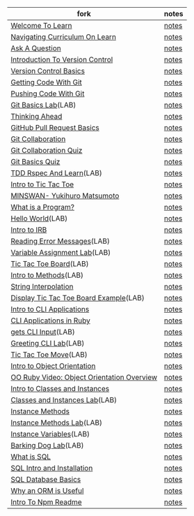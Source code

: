 | fork | notes |
|---|---|
|[Welcome To Learn](forks/welcome-to-learn-verified)|[notes](forks/welcome-to-learn-verified/NOTES.md)|
|[Navigating Curriculum On Learn](forks/prework-intro-navigating-curriculum-on-learn-ide)|[notes](forks/prework-intro-navigating-curriculum-on-learn-ide/NOTES.md)|
|[Ask A Question](forks/prework-intro-ask-a-question)|[notes](forks/prework-intro-ask-a-question/NOTES.md)|
|[Introduction To Version Control](forks/git-version-control-introduction-to-version-control)|[notes](forks/git-version-control-introduction-to-version-control/NOTES.md)|
|[Version Control Basics](forks/git-version-control-git-basics)|[notes](forks/git-version-control-git-basics/NOTES.md)|
|[Getting Code With Git](forks/git-version-control-getting-code-with-git)|[notes](forks/git-version-control-getting-code-with-git/NOTES.md)|
|[Pushing Code With Git](forks/git-version-control-pushing-code-with-git)|[notes](forks/git-version-control-pushing-code-with-git/NOTES.md)|
|[Git Basics Lab](forks/git-basics-lab-v-000)(LAB)|[notes](forks/git-basics-lab-v-000/NOTES.md)|
|[Thinking Ahead](forks/careers-online-presence-github)|[notes](forks/careers-online-presence-github/NOTES.md)|
|[GitHub Pull Request Basics](forks/github-pull-request-basics)|[notes](forks/github-pull-request-basics/NOTES.md)|
|[Git Collaboration](forks/git-collaboration-readme)|[notes](forks/git-collaboration-readme/NOTES.md)|
|[Git Collaboration Quiz](forks/git-collaboration-quiz)|[notes](forks/git-collaboration-quiz/NOTES.md)|
|[Git Basics Quiz](forks/git-github-learn-quiz)|[notes](forks/git-github-learn-quiz/NOTES.md)|
|[TDD Rspec And Learn](forks/intro-to-tdd-rspec-and-learn-v-000)(LAB)|[notes](forks/intro-to-tdd-rspec-and-learn-v-000/NOTES.md)|
|[Intro to Tic Tac Toe](forks/intro-to-tic-tac-toe-rb)|[notes](forks/intro-to-tic-tac-toe-rb/NOTES.md)|
|[MINSWAN- Yukihuro Matsumoto](forks/matz-readme)|[notes](forks/matz-readme/NOTES.md)|
|[What is a Program?](forks/ruby-lecture-intro-what-is-a-program)|[notes](forks/ruby-lecture-intro-what-is-a-program/NOTES.md)|
|[Hello World](forks/hello-world-ruby-v-000)(LAB)|[notes](forks/hello-world-ruby-v-000/NOTES.md)|
|[Intro to IRB](forks/irb-readme)|[notes](forks/irb-readme/NOTES.md)|
|[Reading Error Messages](forks/ruby-lecture-reading-error-messages-v-000)(LAB)|[notes](forks/ruby-lecture-reading-error-messages-v-000/NOTES.md)|
|[Variable Assignment Lab](forks/ruby-variable-assignment-v-000)(LAB)|[notes](forks/ruby-variable-assignment-v-000/NOTES.md)|
|[Tic Tac Toe Board](forks/ttt-2-board-rb-v-000)(LAB)|[notes](forks/ttt-2-board-rb-v-000/NOTES.md)|
|[Intro to Methods](forks/ruby-methods-readme-v-000)(LAB)|[notes](forks/ruby-methods-readme-v-000/NOTES.md)|
|[String Interpolation](forks/interpolation-readme)|[notes](forks/interpolation-readme/NOTES.md)|
|[Display Tic Tac Toe Board Example](forks/ttt-3-display_board-example-v-000)(LAB)|[notes](forks/ttt-3-display_board-example-v-000/NOTES.md)|
|[Intro to CLI Applications](forks/intro-to-cli-applications)|[notes](forks/intro-to-cli-applications/NOTES.md)|
|[CLI Applications in Ruby](forks/ruby-cli-applications-readme)|[notes](forks/ruby-cli-applications-readme/NOTES.md)|
|[gets CLI Input](forks/ruby-gets-input-v-000)(LAB)|[notes](forks/ruby-gets-input-v-000/NOTES.md)|
|[Greeting CLI Lab](forks/greeting-cli-v-000)(LAB)|[notes](forks/greeting-cli-v-000/NOTES.md)|
|[Tic Tac Toe Move](forks/ttt-5-move-rb-v-000)(LAB)|[notes](forks/ttt-5-move-rb-v-000/NOTES.md)|
|[Intro to Object Orientation](forks/)|[notes](forks//NOTES.md)|
|[OO Ruby Video: Object Orientation Overview](forks/oo-ruby-video-object-orientation-overview)|[notes](forks/oo-ruby-video-object-orientation-overview/NOTES.md)|
|[Intro to Classes and Instances](forks/ruby-intro-to-classes-and-instances)|[notes](forks/ruby-intro-to-classes-and-instances/NOTES.md)|
|[Classes and Instances Lab](forks/classes-and-instances-lab-ruby-v-000)(LAB)|[notes](forks/classes-and-instances-lab-ruby-v-000/NOTES.md)|
|[Instance Methods](forks/instance-methods-readme-ruby)|[notes](forks/instance-methods-readme-ruby/NOTES.md)|
|[Instance Methods Lab](forks/instance-methods-lab-ruby-v-000)(LAB)|[notes](forks/instance-methods-lab-ruby-v-000/NOTES.md)|
|[Instance Variables](forks/ruby-instance-variables-lab-v-000)(LAB)|[notes](forks/ruby-instance-variables-lab-v-000/NOTES.md)|
|[Barking Dog Lab](forks/oo-barking-dog-v-000)(LAB)|[notes](forks/oo-barking-dog-v-000/NOTES.md)|
|[What is SQL](forks/sql-topic-introduction)|[notes](forks/sql-topic-introduction/NOTES.md)|
|[SQL Intro and Installation](forks/sql-intro-and-installation-readme)|[notes](forks/sql-intro-and-installation-readme/NOTES.md)|
|[SQL Database Basics](forks/sql-database-basics-readme)|[notes](forks/sql-database-basics-readme/NOTES.md)|
|[Why an ORM is Useful](forks/ruby-orm)|[notes](forks/ruby-orm/NOTES.md)|
|[Intro To Npm Readme](forks/intro-to-npm-readme)|[notes](forks/intro-to-npm-readme/NOTES.md)|
